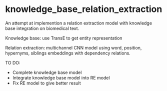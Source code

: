 # knowledge_base_relation_extraction

An attempt at implemention a relation extraction model with knowledge base integration on biomedical text.

Knowledge base: use TransE to get entity representation

Relation extraction: multichannel CNN model using word, position, hypernyms, siblings embeddings with dependency relations.

TO DO:
- Complete knowledge base model
- Integrate knowledge base model into RE model
- Fix RE model to give better result
